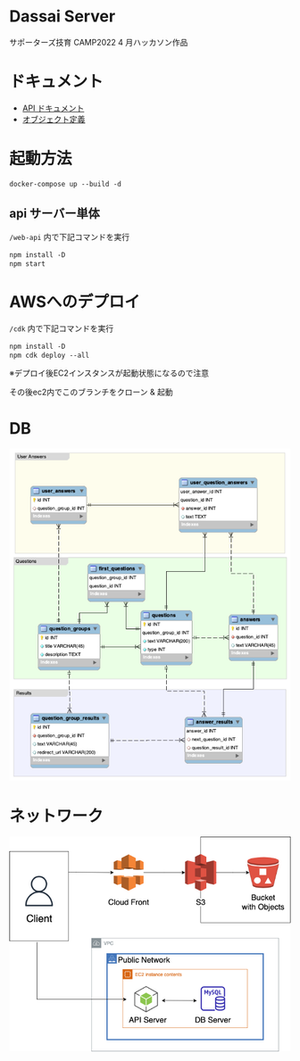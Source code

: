 # Dassai Server

サポーターズ技育 CAMP2022 4 月ハッカソン作品

# ドキュメント

- [API ドキュメント](./doc/api.md)
- [オブジェクト定義](./doc/object.md)

# 起動方法

```
docker-compose up --build -d
```

## api サーバー単体

`/web-api` 内で下記コマンドを実行
```
npm install -D
npm start
```

# AWSへのデプロイ
`/cdk` 内で下記コマンドを実行
```
npm install -D
npm cdk deploy --all
```
※デプロイ後EC2インスタンスが起動状態になるので注意

その後ec2内でこのブランチをクローン & 起動

# DB

![er図](./doc/data/dassai_er_diagram.png)

# ネットワーク

![ネットワーク図](./doc/data/dassai_network.png)